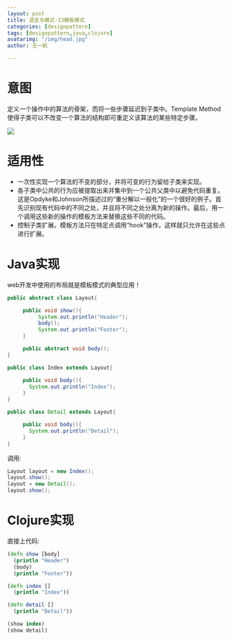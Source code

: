 ```yaml
---
layout: post
title: 语言与模式-13模板模式
categories: [designpattern]
tags: [designpattern,java,clojure]
avatarimg: "/img/head.jpg"
author: 王一帆

---
```


# 意图

定义一个操作中的算法的骨架，而将一些步骤延迟到子类中。Template Method使得子类可以不改变一个算法的结构即可重定义该算法的某些特定步骤。

![]({{site.CDN_PATH}}/assets/designpattern/template.jpg)

# 适用性

- 一次性实现一个算法的不变的部分，并将可变的行为留给子类来实现。
- 各子类中公共的行为应被提取出来并集中到一个公共父类中以避免代码重复。这是Opdyke和Johnson所描述过的“重分解以一般化”的一个很好的例子。首先识别现有代码中的不同之处，并且将不同之处分离为新的操作。最后，用一个调用这些新的操作的模板方法来替换这些不同的代码。
- 控制子类扩展。模板方法只在特定点调用“hook”操作，这样就只允许在这些点进行扩展。

# Java实现

web开发中使用的布局就是模板模式的典型应用！

```java
public abstract class Layout{

     public void show(){
          System.out.println("Header");
          body();
          System.out.println("Footer");
     }

     public abstract void body();
}
```

```java
public class Index extends Layout{

     public void body(){
       System.out.println("Index");
     }
}

public class Detail extends Layout{

     public void body(){
       System.out.println("Detail");
     }
}
```

<!-- more -->

调用:

```java
Layout layout = new Index();
layout.show();
layout = new Detail();
layout.show();
```

# Clojure实现

直接上代码:

```clojure
(defn show [body]
  (println "Header")
  (body)
  (println "Footer"))

(defn index []
  (println "Index"))

(defn detail []
  (println "Detail"))

(show index)
(show detail)
```
